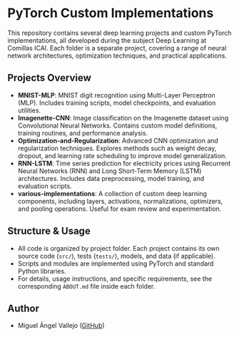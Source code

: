 

# PyTorch Custom Implementations

This repository contains several deep learning projects and custom PyTorch implementations, all developed during the subject Deep Learning at Comillas ICAI. Each folder is a separate project, covering a range of neural network architectures, optimization techniques, and practical applications.

## Projects Overview

- **MNIST-MLP**: MNIST digit recognition using Multi-Layer Perceptron (MLP). Includes training scripts, model checkpoints, and evaluation utilities.
- **Imagenette-CNN**: Image classification on the Imagenette dataset using Convolutional Neural Networks. Contains custom model definitions, training routines, and performance analysis.
- **Optimization-and-Regularization**: Advanced CNN optimization and regularization techniques. Explores methods such as weight decay, dropout, and learning rate scheduling to improve model generalization.
- **RNN-LSTM**: Time series prediction for electricity prices using Recurrent Neural Networks (RNN) and Long Short-Term Memory (LSTM) architectures. Includes data preprocessing, model training, and evaluation scripts.
- **various-implementations**: A collection of custom deep learning components, including layers, activations, normalizations, optimizers, and pooling operations. Useful for exam review and experimentation.

## Structure & Usage

- All code is organized by project folder. Each project contains its own source code (`src/`), tests (`tests/`), models, and data (if applicable).
- Scripts and modules are implemented using PyTorch and standard Python libraries.
- For details, usage instructions, and specific requirements, see the corresponding `ABOUT.md` file inside each folder.


## Author
- Miguel Ángel Vallejo ([GitHub](https://github.com/mangelv011)) 

